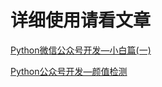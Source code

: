 # 详细使用请看文章

[Python微信公众号开发—小白篇(一)](https://mp.weixin.qq.com/s/iMPUC0yxI-zuf4AjtyAu6g)

[Python公众号开发—颜值检测](https://mp.weixin.qq.com/s/I0DxhIHkeqhc2LeQ2ICHeA)